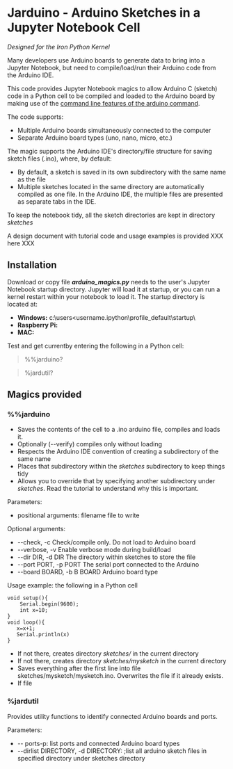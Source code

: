 # Jarduino - Arduino Sketches in a Jupyter Notebook Cell

*Designed for the Iron Python Kernel*

Many developers use Arduino boards to generate data to bring into a Jupyter Notebook, but need to compile/load/run their Arduino code from the Arduino IDE.

This code provides Jupyter Notebook magics to allow Arduino C (sketch) code in a Python cell to be compiled and loaded to the Arduino board by making use of the [command line features of the arduino command](https://github.com/arduino/Arduino/blob/master/build/shared/manpage.adoc).

The code supports:

*  Multiple Arduino boards simultaneously connected to the computer
*  Separate Arduino board types (uno, nano, micro, etc.)

The magic supports the Arduino IDE's directory/file structure for saving sketch files (.ino), where, by default:
 *  By default, a sketch is saved in its own subdirectory with the same name as the file
 *  Multiple sketches located in the same directory are automatically compiled as one file. In the Arduino IDE, the multiple files are presented as separate tabs in the IDE. 
 
To keep the notebook tidy, all the sketch directories are kept in directory *sketches*

A design document with tutorial code and usage examples is provided XXX here XXX

## Installation

Download or copy file __*arduino_magics.py*__ needs to the user's Jupyter Notebook startup directory. Jupyter will load it at startup, or you can run a kernel restart within your notebook to load it. The startup directory is located at:
*  __Windows:__ c:\users\<username\.ipython\profile_default\startup\
*  __Raspberry Pi:__
*  __MAC:__

Test and get currentby entering the following in a Python cell:

> %%jarduino?

> %jardutil?



## Magics provided

### %%jarduino <filename> 
*  Saves the contents of the cell to a .ino arduino file, compiles and loads it.
*  Optionally (--verify) compiles only without  loading
*  Respects the Arduino IDE convention of creating a subdirectory of the same name 
  *  Places that subdirectory within the *sketches* subdirectory to keep things tidy
  *  Allows you to override that by specifying another subdirectory under *sketches*. Read the tutorial to understand why this is important.
  
Parameters:
*  positional arguments: filename              file to write

Optional arguments:
*  --check, -c           Check/compile only. Do not load to Arduino board
*  --verbose, -v         Enable verbose mode during build/load
*  --dir DIR, -d DIR     The directory within sketches to store the file
*  --port PORT, -p PORT  The serial port connected to the Arduino
*  --board BOARD, -b B BOARD  Arduino board type

Usage example: the following in a Python cell

``` %%jarduino mysketch
void setup(){
    Serial.begin(9600);
    int x=10;
}
void loop(){
   x=x+1;
   Serial.println(x)
}
```
*  If not there, creates directory *sketches/* in the current directory
*  If not there, creates directory *sketches/mysketch* in the current directory
*  Saves everything after the first line into file sketches/mysketch/mysketch.ino. Overwrites the file if it already exists.
*  If file 

  

### %jardutil
Provides utility functions to identify connected Arduino boards and ports.

Parameters:
*  -- ports-p: list ports and connected Arduino board types
*   --dirlist DIRECTORY, -d  DIRECTORY: ;list all arduino sketch files in specified directory under sketches directory

  

